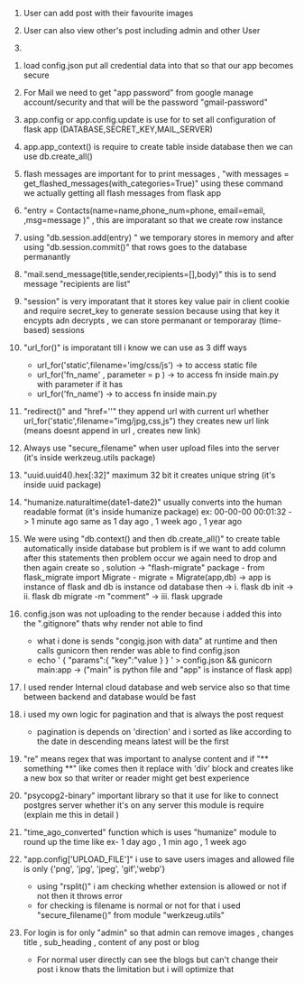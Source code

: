 <!-- Features -->

1. User can add post with their favourite images 

2. User can also view other's post including admin and other User 

3. 

<!-- Features -->

<!-- What I do in Code in Short -->

1.  load config.json put all credential data into that so that our app becomes secure

2.  For Mail we need to get "app password" from google manage account/security and that will be the password "gmail-password"

3.  app.config or app.config.update is use for to set all configuration of flask app (DATABASE,SECRET_KEY,MAIL_SERVER)

4.  app.app_context() is require to create table inside database then we can use db.create_all()

5.  flash messages are important for to print messages , "with messages = get_flashed_messages(with_categories=True)" using these command
    we actually getting all flash messages from flask app

6.  "entry = Contacts(name=name,phone_num=phone, email=email, ,msg=message )" , this are imporatant so that we create row instance

7.  using "db.session.add(entry) " we temporary stores in memory and after using "db.session.commit()" that rows goes to the database permanantly

8.  "mail.send_message(title,sender,recipients=[],body)" this is to send message "recipients are list"

9.  "session" is very imporatant that it stores key value pair in client cookie and require secret_key to generate session because using that key it
    encypts adn decrypts , we can store permanant or temporaray (time-based) sessions

10. "url_for()" is imporatant till i know we can use as 3 diff ways
    - url_for('static',filename='img/css/js') -> to access static file
    - url_for('fn_name' , parameter = p ) -> to access fn inside main.py with parameter if it has
    - url_for('fn_name') -> to access fn inside main.py

11. "redirect()" and "href=''" they append url with current url whether
    url_for('static',filename="img/jpg,css,js") they creates new url link (means doesnt append in url , creates new link)

12. Always use "secure_filename" when user upload files into the server (it's inside werkzeug.utils package)

13. "uuid.uuid4().hex[:32]" maximum 32 bit it creates unique string (it's inside uuid package)

14. "humanize.naturaltime(date1-date2)" usually converts into the human readable format (it's inside humanize package)
    ex: 00-00-00 00:01:32 -> 1 minute ago same as 1 day ago , 1 week ago , 1 year ago

15. We were using "db.context() and then db.create_all()" to create table automatically inside database but problem is
    if we want to add column after this statements then problem occur we again need to drop and then again create so ,
    solution -> "flash-migrate" package - from flask_migrate import Migrate - migrate = Migrate(app,db) -> app is instance of flask and db is instance od database
    then -> i. flask db init -> ii. flask db migrate -m "comment" -> iii. flask upgrade

16. config.json was not uploading to the render because i added this into the ".gitignore" thats why render not able to find

    - what i done is sends "congig.json with data" at runtime and then calls gunicorn then render was able to find config.json
    - echo ' {
      "params":{
      "key":"value
      }
      } ' > config.json && gunicorn main:app -> ("main" is python file and "app" is instance of flask app)

17. I used render Internal cloud database and web service also so that time between backend and database would be fast

18. i used my own logic for pagination and that is always the post request
    - pagination is depends on 'direction' and i sorted as like according to the date in descending means latest will be the first

19. "re" means regex that was important to analyse content and if "** something **" like comes then it replace with 'div' block and creates like a new
    box so that writer or reader might get best experience

20. "psycopg2-binary" important library so that it use for like to connect postgres server whether it's on any server this module is require (explain me
    this in detail )

21. "time_ago_converted" function which is uses "humanize" module to round up the time like ex- 1 day ago , 1 min ago , 1 week ago

22. "app.config['UPLOAD_FILE']" i use to save users images and allowed file is only {'png', 'jpg', 'jpeg', 'gif','webp'} 
    - using "rsplit()" i am checking whether extension is allowed or not if not then it throws error 
    - for checking is filename is normal or not for that i used "secure_filename()" from module "werkzeug.utils"

23. For login is for only "admin" so that admin can remove images , changes title , sub_heading , content of any post or blog
    - For normal user directly can see the blogs but can't change their post i know thats the limitation but i will optimize that  

<!-- What I do in Code in Short -->